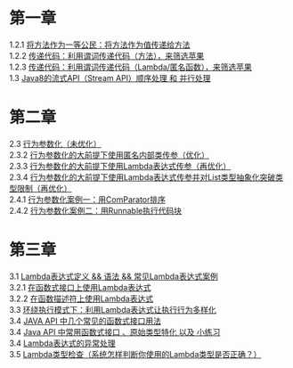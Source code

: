 # 第一章  
1.2.1 [将方法作为一等公民：将方法作为值传递给方法](https://github.com/reki-cool/Java-8-in-Action/blob/master/chapter-1/src/main/java/_1_2/_1_2_1/Test.java)  
1.2.2 [传递代码：利用谓词传递代码（方法），来筛选苹果](https://github.com/reki-cool/Java-8-in-Action/blob/master/chapter-1/src/main/java/_1_2/_1_2_2/Test.java)  
1.2.3 [传递代码：利用谓词传递代码（Lambda/匿名函数），来筛选苹果](https://github.com/reki-cool/Java-8-in-Action/blob/master/chapter-1/src/main/java/_1_2/_1_2_3/Test.java)    
1.3 [Java8的流式API（Stream API）顺序处理 和 并行处理](https://github.com/reki-cool/Java-8-in-Action/blob/master/chapter-1/src/main/java/_1_3/Test.java)     
# 第二章  
2.3 [行为参数化（未优化）](https://github.com/reki-cool/Java-8-in-Action/blob/master/chapter-2/src/main/java/_2_3/FilteringApples.java)    
2.3.2 [行为参数化的大前提下使用匿名内部类传参（优化）](https://github.com/reki-cool/Java-8-in-Action/blob/master/chapter-2/src/main/java/_2_3/_2_3_2/FilteringApples.java)    
2.3.3 [行为参数化的大前提下使用Lambda表达式传参（再优化）](https://github.com/reki-cool/Java-8-in-Action/blob/master/chapter-2/src/main/java/_2_3/_2_3_3/FilteringApples.java)    
2.3.4 [行为参数化的大前提下使用Lambda表达式传参并对List类型抽象化突破类型限制（再优化）](https://github.com/reki-cool/Java-8-in-Action/blob/master/chapter-2/src/main/java/_2_3/_2_3_4/Filtering.java)    
2.4.1 [行为参数化案例一：用ComParator排序](https://github.com/reki-cool/Java-8-in-Action/blob/master/chapter-2/src/main/java/_2_4/_2_4_1/Filtering.java)    
2.4.2 [行为参数化案例二：用Runnable执行代码块](https://github.com/reki-cool/Java-8-in-Action/blob/master/chapter-2/src/main/java/_2_4/_2_4_2/DoRunnable.java)    
# 第三章  
3.1 [Lambda表达式定义 && 语法 && 常见Lambda表达式案例](https://github.com/reki-cool/Java-8-in-Action/blob/master/chapter-3/src/main/java/_3_1/LambdaTemplate.java)    
3.2.1 [在函数式接口上使用Lambda表达式](https://github.com/reki-cool/Java-8-in-Action/blob/master/chapter-3/src/main/java/_3_2/_3_2_1/WhereToUseLambda.java)    
3.2.2 [在函数描述符上使用Lambda表达式](https://github.com/reki-cool/Java-8-in-Action/blob/master/chapter-3/src/main/java/_3_2/_3_2_2/WhereToUseLambda2.java)    
3.3 [环绕执行模式下：利用Lambda表达式让执行行为多样化](https://github.com/reki-cool/Java-8-in-Action/blob/master/chapter-3/src/main/java/_3_3/ResourceHandling.java)    
3.4 [JAVA API 中几个常见的函数式接口用法](https://github.com/reki-cool/Java-8-in-Action/blob/master/chapter-3/src/main/java/_3_4/CommonFunctionalInterfacesInJavaAPI.java)    
3.4 [Java API 中常用函数式接口 、原始类型特化 以及 小练习](https://github.com/reki-cool/Java-8-in-Action/blob/master/chapter-3/src/main/java/_3_4/README.md)    
3.4 [Lambda表达式的异常处理](https://github.com/reki-cool/Java-8-in-Action/blob/master/chapter-3/src/main/java/_3_4/LambdasWithException.java)    
3.5 [Lambda类型检查（系统怎样判断你使用的Lambda类型是否正确？）](https://github.com/reki-cool/Java-8-in-Action/blob/master/chapter-3/src/main/java/_3_5/README.md)    
